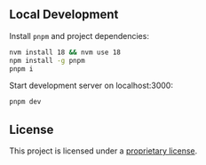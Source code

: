 ## Local Development

Install `pnpm` and project dependencies: 
```bash
nvm install 18 && nvm use 18
npm install -g pnpm
pnpm i
```

Start development server on localhost:3000:
```bash
pnpm dev
```

## License

This project is licensed under a [proprietary license](https://v4-teacher.vercel.app/developer_links/license).
